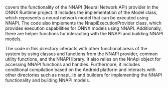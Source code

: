 covers the functionality of the NNAPI (Neural Network API) provider in the ONNX Runtime project. It includes the implementation of the Model class, which represents a neural network model that can be executed using NNAPI. The code also implements the NnapiExecutionProvider class, which provides execution capabilities for ONNX models using NNAPI. Additionally, there are helper functions for interacting with the NNAPI and building NNAPI models.

The code in this directory interacts with other functional areas of the system by using classes and functions from the NNAPI provider, common utility functions, and the NNAPI library. It also relies on the NnApi object for accessing NNAPI functions and handles. Furthermore, it includes conditional compilation based on the Android platform and interacts with other directories such as nnapi_lib and builders for implementing the NNAPI functionality and building NNAPI models.